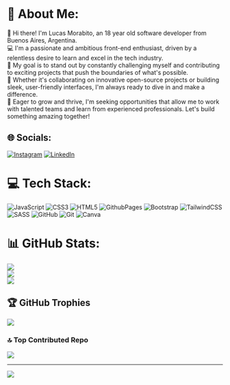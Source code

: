 # 💫 About Me:
👋 Hi there! I'm Lucas Morabito, an 18 year old software developer from Buenos Aires, Argentina.<br>💻 I'm a passionate and ambitious front-end enthusiast, driven by a relentless desire to learn and excel in the tech industry.<br>🌟 My goal is to stand out by constantly challenging myself and contributing to exciting projects that push the boundaries of what's possible.<br>🚀 Whether it's collaborating on innovative open-source projects or building sleek, user-friendly interfaces, I'm always ready to dive in and make a difference.<br>🌱 Eager to grow and thrive, I'm seeking opportunities that allow me to work with talented teams and learn from experienced professionals. Let's build something amazing together!


## 🌐 Socials:
[![Instagram](https://img.shields.io/badge/Instagram-%23E4405F.svg?logo=Instagram&logoColor=white)](https://instagram.com/morabitolucass) [![LinkedIn](https://img.shields.io/badge/LinkedIn-%230077B5.svg?logo=linkedin&logoColor=white)](https://linkedin.com/in/lucas-morabito) 

# 💻 Tech Stack:
![JavaScript](https://img.shields.io/badge/javascript-%23323330.svg?style=for-the-badge&logo=javascript&logoColor=%23F7DF1E) ![CSS3](https://img.shields.io/badge/css3-%231572B6.svg?style=for-the-badge&logo=css3&logoColor=white) ![HTML5](https://img.shields.io/badge/html5-%23E34F26.svg?style=for-the-badge&logo=html5&logoColor=white) ![GithubPages](https://img.shields.io/badge/github%20pages-121013?style=for-the-badge&logo=github&logoColor=white) ![Bootstrap](https://img.shields.io/badge/bootstrap-%238511FA.svg?style=for-the-badge&logo=bootstrap&logoColor=white) ![TailwindCSS](https://img.shields.io/badge/tailwindcss-%2338B2AC.svg?style=for-the-badge&logo=tailwind-css&logoColor=white) ![SASS](https://img.shields.io/badge/SASS-hotpink.svg?style=for-the-badge&logo=SASS&logoColor=white) ![GitHub](https://img.shields.io/badge/github-%23121011.svg?style=for-the-badge&logo=github&logoColor=white) ![Git](https://img.shields.io/badge/git-%23F05033.svg?style=for-the-badge&logo=git&logoColor=white) ![Canva](https://img.shields.io/badge/Canva-%2300C4CC.svg?style=for-the-badge&logo=Canva&logoColor=white)
# 📊 GitHub Stats:
![](https://github-readme-stats.vercel.app/api?username=LucasMorabito&theme=radical&hide_border=false&include_all_commits=false&count_private=false)<br/>
![](https://github-readme-streak-stats.herokuapp.com/?user=LucasMorabito&theme=radical&hide_border=false)<br/>
![](https://github-readme-stats.vercel.app/api/top-langs/?username=LucasMorabito&theme=radical&hide_border=false&include_all_commits=false&count_private=false&layout=compact)

## 🏆 GitHub Trophies
![](https://github-profile-trophy.vercel.app/?username=LucasMorabito&theme=radical&no-frame=false&no-bg=false&margin-w=4)

### 🔝 Top Contributed Repo
![](https://github-contributor-stats.vercel.app/api?username=LucasMorabito&limit=5&theme=dark&combine_all_yearly_contributions=true)

---
[![](https://visitcount.itsvg.in/api?id=LucasMorabito&icon=2&color=0)](https://visitcount.itsvg.in)

<!-- Proudly created with GPRM ( https://gprm.itsvg.in ) -->
